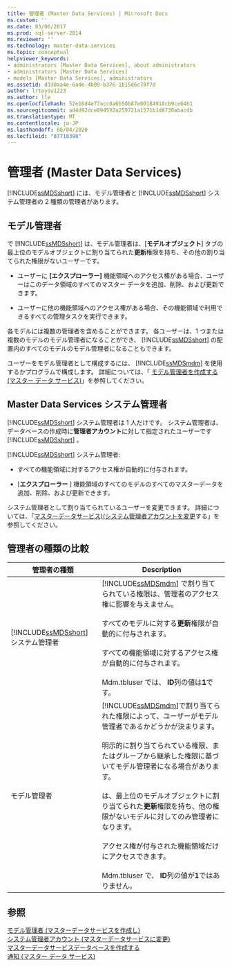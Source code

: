 ```yaml
---
title: 管理者 (Master Data Services) | Microsoft Docs
ms.custom: ''
ms.date: 03/06/2017
ms.prod: sql-server-2014
ms.reviewer: ''
ms.technology: master-data-services
ms.topic: conceptual
helpviewer_keywords:
- administrators [Master Data Services], about administrators
- administrators [Master Data Services]
- models [Master Data Services], administrators
ms.assetid: d330aa4e-6ade-4b09-b376-1b15d6c78f7d
author: lrtoyou1223
ms.author: lle
ms.openlocfilehash: 52e16d4e77acc0a6b50b87e00184918cb9ce64b1
ms.sourcegitcommit: ad4d92dce894592a259721a1571b1d8736abacdb
ms.translationtype: MT
ms.contentlocale: ja-JP
ms.lasthandoff: 08/04/2020
ms.locfileid: "87718398"
---
```

# <a name="administrators-master-data-services"></a>管理者 (Master Data Services)
  [!INCLUDE[ssMDSshort](../includes/ssmdsshort-md.md)] には、モデル管理者と [!INCLUDE[ssMDSshort](../includes/ssmdsshort-md.md)] システム管理者の 2 種類の管理者があります。  
  
## <a name="model-administrators"></a>モデル管理者  
 で [!INCLUDE[ssMDSshort](../includes/ssmdsshort-md.md)] は、モデル管理者は、[**モデルオブジェクト**] タブの最上位のモデルオブジェクトに割り当てられた**更新**権限を持ち、その他の割り当てられた権限がないユーザーです。  
  
-   ユーザーに **[エクスプローラー]** 機能領域へのアクセス権がある場合、ユーザーはこのデータ領域のすべてのマスター データを追加、削除、および更新できます。  
  
-   ユーザーに他の機能領域へのアクセス権がある場合、その機能領域で利用できるすべての管理タスクを実行できます。  
  
 各モデルには複数の管理者を含めることができます。 各ユーザーは、1 つまたは複数のモデルのモデル管理者になることができ、 [!INCLUDE[ssMDSshort](../includes/ssmdsshort-md.md)] の配置内のすべてのモデルのモデル管理者になることもできます。  
  
 ユーザーをモデル管理者として構成するには、 [!INCLUDE[ssMDSmdm](../includes/ssmdsmdm-md.md)] を使用するかプログラムで構成します。 詳細については、「 [モデル管理者を作成する (マスター データ サービス)](create-a-model-administrator-master-data-services.md)」を参照してください。  
  
## <a name="master-data-services-system-administrator"></a>Master Data Services システム管理者  
 [!INCLUDE[ssMDSshort](../includes/ssmdsshort-md.md)] システム管理者は 1 人だけです。 システム管理者は、データベースの作成時に**管理者アカウント**に対して指定されたユーザーです [!INCLUDE[ssMDSshort](../includes/ssmdsshort-md.md)] 。  
  
 [!INCLUDE[ssMDSshort](../includes/ssmdsshort-md.md)] システム管理者:  
  
-   すべての機能領域に対するアクセス権が自動的に付与されます。  
  
-   [**エクスプローラー** ] 機能領域のすべてのモデルのすべてのマスターデータを追加、削除、および更新できます。  
  
  システム管理者として割り当てられているユーザーを変更できます。 詳細については、「[マスターデータサービス&#41;&#40;システム管理者アカウントを変更](../../2014/master-data-services/change-the-system-administrator-account-master-data-services.md)する」を参照してください。  
  
## <a name="comparing-administrator-types"></a>管理者の種類の比較  
  
|管理者の種類|Description|  
|------------------------|-----------------|  
|[!INCLUDE[ssMDSshort](../includes/ssmdsshort-md.md)] システム管理者|[!INCLUDE[ssMDSmdm](../includes/ssmdsmdm-md.md)] で割り当てられている権限は、管理者のアクセス権に影響を与えません。<br /><br /> すべてのモデルに対する**更新**権限が自動的に付与されます。<br /><br /> すべての機能領域に対するアクセス権が自動的に付与されます。<br /><br /> Mdm.tbluser では、 **ID**列の値は**1**です。|  
|モデル管理者|[!INCLUDE[ssMDSmdm](../includes/ssmdsmdm-md.md)]で割り当てられた権限によって、ユーザーがモデル管理者であるかどうかが決まります。<br /><br /> 明示的に割り当てられている権限、またはグループから継承した権限に基づいてモデル管理者になる場合があります。<br /><br /> は、最上位のモデルオブジェクトに割り当てられた**更新**権限を持ち、他の権限がないモデルに対してのみ管理者になります。<br /><br /> アクセス権が付与された機能領域だけにアクセスできます。<br /><br /> Mdm.tbluser で、 **ID**列の値が**1**ではありません。|  
  
## <a name="see-also"></a>参照  
 [モデル管理者 &#40;マスターデータサービスを作成し&#41;](create-a-model-administrator-master-data-services.md)   
 [システム管理者アカウント &#40;マスターデータサービスに変更&#41;](../../2014/master-data-services/change-the-system-administrator-account-master-data-services.md)   
 [マスターデータサービスデータベースを作成する](install-windows/create-a-master-data-services-database.md)   
 [通知 (マスター データ サービス)](../../2014/master-data-services/notifications-master-data-services.md)  
  
  
